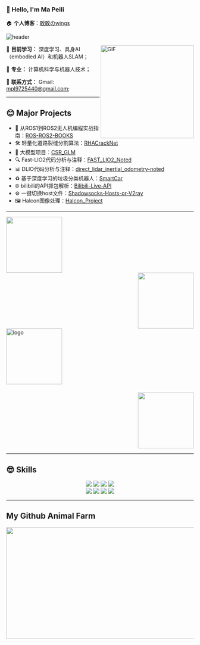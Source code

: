 ### 👋 Hello, I'm Ma Peili

🏠 **个人博客**：[敢敢のwings](https://blog.csdn.net/lovely_yoshino?spm=1010.2135.3001.5343)

![header](https://capsule-render.vercel.app/api?type=waving&color=FFB6C1&fontColor=FFFFFF&height=300&section=header&text=lovely_yoshino&fontSize=90)

<img align="right" alt="GIF" width="250px" src="https://i.pinimg.com/originals/e4/26/70/e426702edf874b181aced1e2fa5c6cde.gif" />

🌱 **目前学习：** 深度学习、具身AI（embodied AI）和机器人SLAM；

💼 **专业：** 计算机科学与机器人技术；

👯 **联系方式：** Gmail: <u>mpl9725440@gmail.com</u>;

---

## 😊 Major Projects

- 📖 从ROS1到ROS2无人机编程实战指南：[ROS-ROS2-BOOKS](https://github.com/lovelyyoshino/ROS-ROS2-BOOKS)
- 🛠️ 轻量化道路裂缝分割算法：[RHACrackNet](https://github.com/lovelyyoshino/RHACrackNet)
- 🤖 大模型项目：[CSR_GLM](https://github.com/lovelyyoshino/CSR_GLM)
- 🔍 Fast-LIO2代码分析与注释：[FAST_LIO2_Noted](https://github.com/lovelyyoshino/FAST_LIO2_Noted)
- 📊 DLIO代码分析与注释：[direct_lidar_inertial_odometry-noted](https://github.com/lovelyyoshino/direct_lidar_inertial_odometry-noted)
- ♻️ 基于深度学习的垃圾分类机器人：[SmartCar](https://github.com/lovelyyoshino/SmartCar)
- 🌐 bilibili的API抓包解析：[Bilibili-Live-API](https://github.com/lovelyyoshino/Bilibili-Live-API)
- ⚙️ 一键切换host文件：[Shadowsocks-Hosts-or-V2ray](https://github.com/lovelyyoshino/Shadowsocks-Hosts-or-V2ray)
- 🖼️ Halcon图像处理：[Halcon_Project](https://github.com/lovelyyoshino/Halcon_Project)

---

<div align="left">
<img height="150px" src="https://github-readme-stats.vercel.app/api?username=lovelyyoshino&show_icons=true&theme=dracula" />
</div>
<div align="right">
<img height="150px" src="https://github-readme-stats.vercel.app/api/top-langs/?username=lovelyyoshino&show_icons=true&layout=compact&theme=dracula"/>
</div>

<div align="left">
<img height="150px" src="https://github-profile-trophy.vercel.app/?username=lovelyyoshino&theme=flat&column=7" alt="logo" style="margin: auto; margin-bottom: 22px;" />
</div>

<div align="right">
<img height="150px" src="https://stats.justsong.cn/api/csdn?id=lovely_yoshino" />
</div>

---

## 😎 Skills

<div align="center">
<img src="https://img.shields.io/badge/Python-3766AB?style=flat-square&logo=Python&logoColor=white"/></a>
<img src="https://img.shields.io/badge/PyTorch-EE4C2C?style=flat-square&logo=PyTorch&logoColor=white"/></a>
<img src="https://img.shields.io/badge/CPP-FF452F?style=flat-square&logo=Mathworks&logoColor=white"/></a>
<img src="https://img.shields.io/badge/C-A8B9CC?style=flat-square&logo=C&logoColor=white"/></a>
<br>
<img src="https://img.shields.io/badge/SLAM-02569B?style=flat-square&logo=flutter&logoColor=white"/></a>
<img src="https://img.shields.io/badge/LLM-009688?style=flat-square&logo=FastAPI&logoColor=white"/></a>
<img src="https://img.shields.io/badge/embodied_AI-F24E1E?style=flat-square&logo=Figma&logoColor=white"/></a>
<img src="https://img.shields.io/badge/markdown-000000?style=flat-square&logo=Markdown&logoColor=white"/></a>
</div>

---

##  My  Github Animal Farm 

<a href="https://github.com/devxb/gitanimals">
<img src="https://render.gitanimals.org/farms/lovelyyoshino" width="600" height="300"/>
</a>
